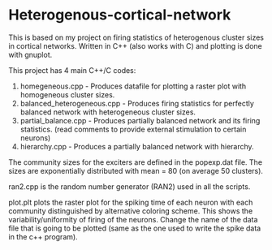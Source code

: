 # Heterogenous-cortical-network
This is based on my project on firing statistics of heterogenous cluster sizes in cortical networks.
Written in C++ (also works with C) and plotting is done with gnuplot.

This project has 4 main C++/C codes:
1. homegeneous.cpp - Produces datafile for plotting a raster plot with homogeneous cluster sizes.
2. balanced_heterogeneous.cpp - Produces firing statistics for perfectly balanced network with heterogeneous cluster sizes.
3. partial_balance.cpp - Produces partially balanced network and its firing statistics. (read comments to provide external stimulation to certain neurons)
4. hierarchy.cpp - Produces a partially balanced network with hierarchy.

The community sizes for the exciters are defined in the popexp.dat file. The sizes are exponentially distributed with mean = 80 (on average 50 clusters).

ran2.cpp is the random number generator (RAN2) used in all the scripts.

plot.plt plots the raster plot for the spiking time of each neuron with each community distinguished by alternative coloring scheme. This shows the variability/uniformity of firing of the neurons. Change the name of the data file that is going to be plotted (same as the one used to write the spike data in the c++ program). 

